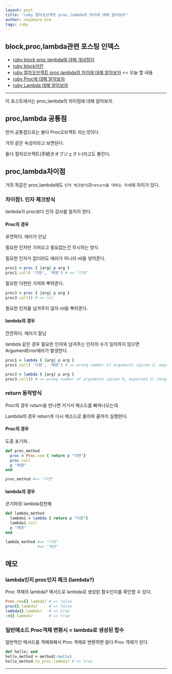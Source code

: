 ```yaml
---
layout: post
title: "ruby 절차오브젝트 proc,lambda의 차이에 대해 알아보자"
author: negabaro kim
tags: ruby
---
```


## block,proc,lambda관련 포스팅 인덱스

- [ruby block,proc,lambda에 대해 개념정리]
- [ruby block이란]
- [ruby 절차오브젝트 proc,lambda의 차이에 대해 알아보자] << 오늘 할 내용
- [ruby Proc에 대해 알아보자]
- [ruby Lambda 대해 알아보자] 
  
---

이 포스트에서는 proc,lambda의 차이점에 대해 알아보자.

## proc,lambda 공통점

먼저 공통점으로는 둘다 Proc오브젝트 라는것이다.

거의 같은 속성이라고 보면된다.

둘다 절차오브젝트(手続きオブジェクト)라고도 불린다.


## proc,lambda차이점

거의 똑같은 proc,lambda에도 `인자 체크방식`과`return을 대하는 자세`에 차이가 있다.


### 차이점1. 인자 체크방식

lambda가 proc보다 인자 검사를 철저히 한다.

#### Proc의 경우

유연하다. 에러가 안남

필요한 인자만 가져오고 필요없는건 무시하는 방식

필요한 인자가 없더라도 에러가 아니라 nil을 넣어준다.


```ruby
proc1 = proc { |arg| p arg }
proc1.call( '다현', '채영') # => "다현"
```
필요한 다현만 가져와 뿌려준다.

```ruby
proc3 = proc { |arg| p arg }
proc3.call() # => nil
```

필요한 인자를 넘겨주지 않자 nil을 뿌려준다.


#### lambda의 경우

깐깐하다.  에러가 잘남

lambda 같은 경우 필요한 인자와 넘겨주는 인자의 수가 일치하지 않으면 ArgumentError에러가 발생한다.

```ruby
proc1 = lambda { |arg| p arg }
proc1.call( '다현', '채영') # => wrong number of arguments (given 2, expected 1) (ArgumentError)

proc3 = lambda { |arg| p arg }
proc3.call() # => wrong number of arguments (given 0, expected 1) (ArgumentError)
```



### return 동작방식

Proc의 경우 ruturn을 만나면 거기서 메소드를 빠져나오는데

Lambda의 경우 return후 다시 메소드로 돌아와 끝까지 실행한다.

#### Proc의 경우

도중 포기파..

```ruby
def proc_method
  proc = Proc.new { return p "다현"}
  proc.call
  p "채영"
end

proc_method #=> "다현"
```

#### lambda의 경우

끈기파😍 lambda칭찬해


```ruby
def lambda_method
  lambda1 = lambda { return p "다현"}
  lambda1.call
  p "채영"
end

lambda_method #=> "다현"
              #=> "채영"
```



## 메모

### lambda인지 proc인지 체크 (lambda?)

Proc 객체의 lambda? 메서드로 lambda로 생성된 함수인지를 확인할 수 있다.


```ruby
Proc.new{}.lambda? # => false
proc{}.lambda?     # => false
lambda{}.lambda?   # => true
->{}.lambda?       # => true
```

### 일반메소드 Proc객체 변환시 = lambda로 생성된 함수

일반적인 메서드를 객체화해서 Proc 객체로 변환하면 람다 Proc 객체가 된다.


```ruby
def hello; end
hello_method = method(:hello)
hello_method.to_proc.lambda? # => true
```

---


[루비 블록, Proc 객체, 람다 함수의 차이]: https://www.44bits.io/ko/post/ruby-proc-and-lambda

[ruby block,proc,lambda에 대해 개념정리]: https://negabaro.github.io/archive/ruby-block_proc_lambda

[ruby 절차오브젝트 proc,lambda의 차이에 대해 알아보자]: https://negabaro.github.io/archive/ruby-difference_between_proc_lambda

[ruby block이란]: https://negabaro.github.io/archive/ruby-block

[ruby Lambda 대해 알아보자]: https://negabaro.github.io/archive/ruby-lambda

[ruby Proc에 대해 알아보자]: https://negabaro.github.io/archive/ruby-proc
